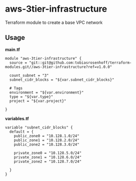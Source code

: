 # aws-3tier-infrastructure
Terraform module to create a base VPC network

## Usage

**main.tf**

```
module "aws-3tier-infrastructure" {
  source = "git::git@github.com:tobiasrosenhoff/terraform-modules.git//aws-3tier-infrastructure?ref=v1.0.0"

  count_subnet = "3"
  subnet_cidr_blocks = "${var.subnet_cidr_blocks}"

  # Tags
  environment = "${var.environment}"
  type = "${var.type}"
  project = "${var.project}"

}
```

**variables.tf**
```
variable "subnet_cidr_blocks" {
  default = {
    public_zone0 = "10.128.1.0/24"
    public_zone1 = "10.128.2.0/24"
    public_zone2 = "10.128.3.0/24"

    private_zone0 = "10.128.5.0/24"
    private_zone1 = "10.128.6.0/24"
    private_zone2 = "10.128.7.0/24"

  }
}
```
